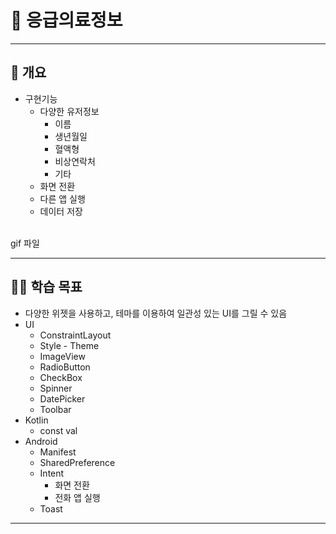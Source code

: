 # 📢 응급의료정보

---
## 📌 개요
- 구현기능
  - 다양한 유저정보
    - 이름
    - 생년월일
    - 혈액형
    - 비상연락처
    - 기타
  - 화면 전환
  - 다른 앱 실행
  - 데이터 저장

<br>
gif 파일

<br>

---
## 💪🏻 학습 목표
- 다양한 위젯을 사용하고, 테마를 이용하여 일관성 있는 UI를 그릴 수 있음
- UI
  - ConstraintLayout
  - Style - Theme
  - ImageView
  - RadioButton
  - CheckBox
  - Spinner
  - DatePicker
  - Toolbar
- Kotlin
  - const val
- Android
  - Manifest
  - SharedPreference
  - Intent
    - 화면 전환
    - 전화 앱 실행
  - Toast


---
